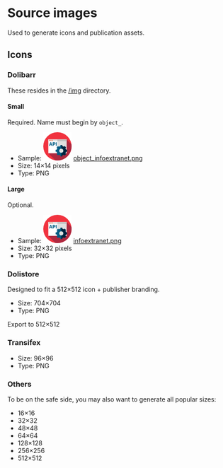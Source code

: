 Source images
=============

Used to generate icons and publication assets.

Icons
-----

### Dolibarr

These resides in the [/img](../../img) directory.

#### Small

Required.
Name must begin by ```object_```.

- Sample:  ![object_infoextranet.png](../../img/object_infoextranet.png) [object_infoextranet.png](../../img/object_infoextranet.png)
- Size: 14×14 pixels
- Type: PNG

#### Large

Optional.

- Sample: ![infoextranet.png](../../img/infoextranet.png) [infoextranet.png](../../img/infoextranet.png)
- Size: 32×32 pixels
- Type: PNG

### Dolistore

Designed to fit a 512×512 icon + publisher branding.

- Size: 704×704
- Type: PNG

Export to 512×512

### Transifex

- Size: 96×96
- Type: PNG

### Others

To be on the safe side, you may also want to generate all popular sizes:
- 16×16
- 32×32
- 48×48
- 64×64
- 128×128
- 256×256
- 512×512
